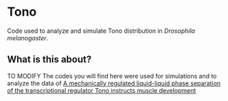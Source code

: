 # Tono
Code used to analyze and simulate Tono distribution in *Drosophila melanogaster*.

## What is this about?
TO MODIFY
The codes you will find here were used for simulations and to analyze the data of [A mechanically regulated liquid-liquid phase separation of the transcriptional regulator Tono instructs muscle development](https://www.biorxiv.org/content/)
